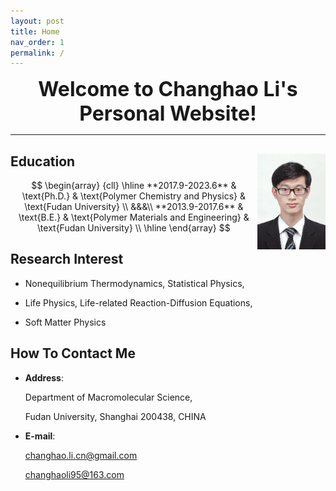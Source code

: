 ```yaml
---
layout: post
title: Home
nav_order: 1
permalink: /
---
```


<center><font size=6><b>Welcome to Changhao Li's Personal Website!</b></font></center>

---

## Education <img align="right" src="/Figures/My Photo.JPG" style="zoom: 20%;" />
$$
\begin{array}
{cll}
\hline
	**2017.9-2023.6** & \text{Ph.D.}	& \text{Polymer Chemistry and Physics} & \text{Fudan University} \\
  &&&\\
	**2013.9-2017.6** & \text{B.E.} &  \text{Polymer Materials and Engineering} &  \text{Fudan University} \\
\hline
\end{array}
$$
<!--
- **2017.9-2023.6** Ph.D.,   Polymer Chemistry and Physics,      Fudan University 

- **2013.9-2017.6** B.E.,    Polymer Materials and Engineering,  Fudan University
-->
## Research Interest

- Nonequilibrium Thermodynamics, Statistical Physics,

- Life Physics, Life-related Reaction-Diffusion Equations,

- Soft Matter Physics

## How To Contact Me

- <b>Address</b>: 

  Department of Macromolecular Science,
  
  Fudan University, Shanghai 200438, CHINA
  
- <b>E-mail</b>: 

  changhao.li.cn@gmail.com
  
  changhaoli95@163.com
                  
